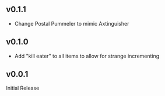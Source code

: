 ## v0.1.1

- Change Postal Pummeler to mimic Axtinguisher

## v0.1.0

- Add "kill eater" to all items to allow for strange incrementing
 
## v0.0.1

Initial Release